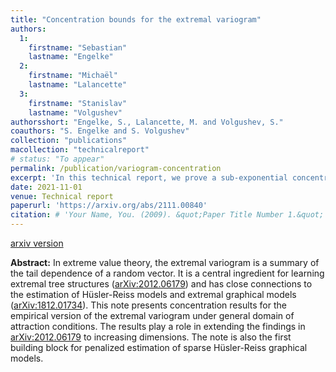 ```yaml
---
title: "Concentration bounds for the extremal variogram"
authors:
  1:
    firstname: "Sebastian"
    lastname: "Engelke"
  2:
    firstname: "Michaël"
    lastname: "Lalancette"
  3:
    firstname: "Stanislav"
    lastname: "Volgushev"
authorsshort: "Engelke, S., Lalancette, M. and Volgushev, S."
coauthors: "S. Engelke and S. Volgushev"
collection: "publications"
macollection: "technicalreport"
# status: "To appear"
permalink: /publication/variogram-concentration
excerpt: 'In this technical report, we prove a sub-exponential concentration inequality for the empirical version of the extremal variogram, an object of intrest in multivariate and high-dimensional extreme value theory.'
date: 2021-11-01
venue: Technical report
paperurl: 'https://arxiv.org/abs/2111.00840'
citation: # 'Your Name, You. (2009). &quot;Paper Title Number 1.&quot; <i>Journal 1</i>. 1(1).'
---
```

[arxiv version](https://arxiv.org/abs/2008.03349)

**Abstract:**
In extreme value theory, the extremal variogram is a summary of the tail dependence of a random vector. It is a central ingredient for learning extremal tree structures ([arXiv:2012.06179](https://arxiv.org/abs/2012.06179)) and has close connections to the estimation of Hüsler-Reiss models and extremal graphical models ([arXiv:1812.01734](https://arxiv.org/abs/1812.01734)). This note presents concentration results for the empirical version of the extremal variogram under general domain of attraction conditions. The results play a role in extending the findings in [arXiv:2012.06179](https://arxiv.org/abs/2012.06179) to increasing dimensions. The note is also the first building block for penalized estimation of sparse Hüsler-Reiss graphical models.
